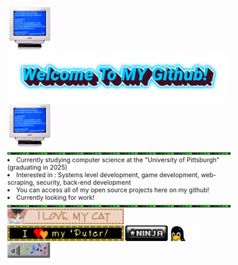 <div>
  <img width="100" height="100" src="https://github.com/BensonJBeck/BensonJBeck/blob/main/images/computer.gif">
  <img width="500" src="https://github.com/BensonJBeck/BensonJBeck/blob/main/images/welcome_banner.png">
  <img width="100" height="100" src="https://github.com/BensonJBeck/BensonJBeck/blob/main/images/computer.gif">
</div>
<img width="650" height="5"src="https://github.com/BensonJBeck/BensonJBeck/blob/main/images/loading.gif">
<div>
  <li>Currently studying computer science at the "University of Pittsburgh" (graduating in 2025)</li>
  <li>Interested in : Systems level development, game development, web-scraping, security, back-end development</li>
  <li>You can access all of my open source projects here on my github!</li>
  <li>Currently looking for work!</li>
</div>
<img width="650" src="https://github.com/BensonJBeck/BensonJBeck/blob/main/images/loading.gif">
<div>
  <img height="35" src="https://github.com/BensonJBeck/BensonJBeck/blob/main/images/i_love_my_cat.gif">
  <img height="35" src="https://github.com/BensonJBeck/BensonJBeck/blob/main/images/i_love_my_puter.gif">
  <img height="35" src="https://github.com/BensonJBeck/BensonJBeck/blob/main/images/ninja_badge.gif">
  <img height="35" src="https://github.com/BensonJBeck/BensonJBeck/blob/main/images/linux_badge.gif">
  <img height="35" src="https://github.com/BensonJBeck/BensonJBeck/blob/main/images/music_badge.gif">
</div>
<!--
**BensonJBeck/BensonJBeck** is a ✨ _special_ ✨ repository because its `README.md` (this file) appears on your GitHub profile.

Here are some ideas to get you started:

- 🔭 I’m currently working on ...
- 🌱 I’m currently learning ...
- 👯 I’m looking to collaborate on ...
- 🤔 I’m looking for help with ...
- 💬 Ask me about ...
- 📫 How to reach me: ...
- 😄 Pronouns: ...
- ⚡ Fun fact: ...
-->
